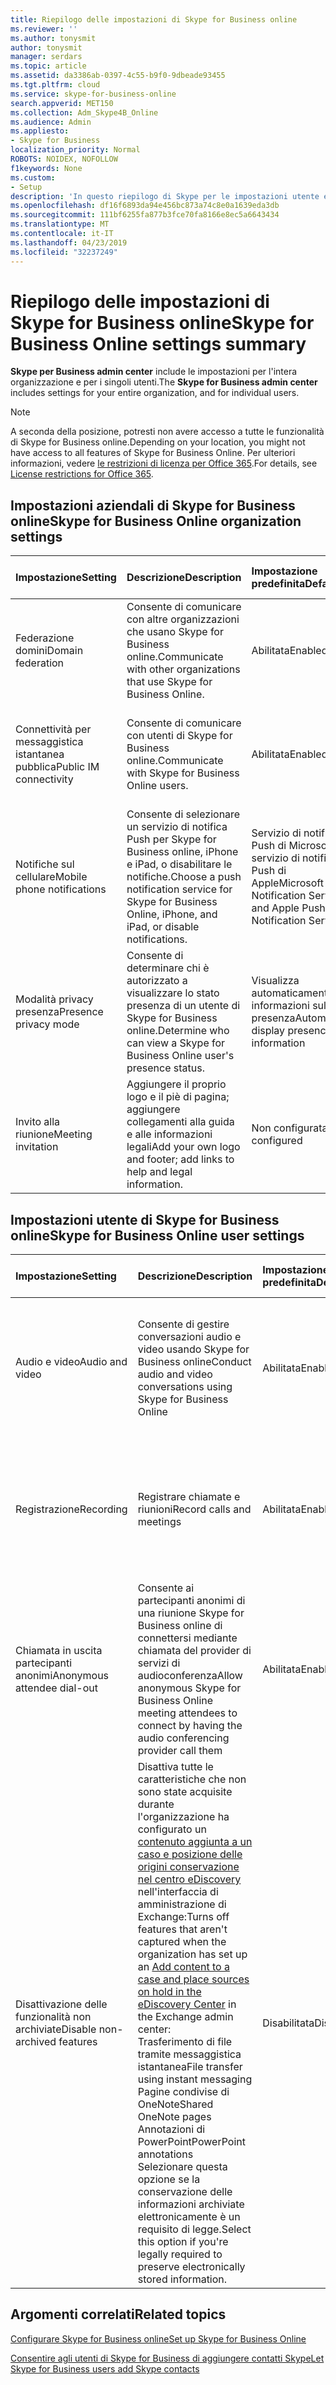 ```yaml
---
title: Riepilogo delle impostazioni di Skype for Business online
ms.reviewer: ''
ms.author: tonysmit
author: tonysmit
manager: serdars
ms.topic: article
ms.assetid: da3386ab-0397-4c55-b9f0-9dbeade93455
ms.tgt.pltfrm: cloud
ms.service: skype-for-business-online
search.appverid: MET150
ms.collection: Adm_Skype4B_Online
ms.audience: Admin
ms.appliesto:
- Skype for Business
localization_priority: Normal
ROBOTS: NOIDEX, NOFOLLOW
f1keywords: None
ms.custom:
- Setup
description: 'In questo riepilogo di Skype per le impostazioni utente e organizzazione Business consentono di ulteriori informazioni sulla connettività per messaggistica immediata pubblica, gli inviti alle riunioni, la registrazione delle chiamate e le riunioni e altro ancora.  '
ms.openlocfilehash: df16f6893da94e456bc873a74c8e0a1639eda3db
ms.sourcegitcommit: 111bf6255fa877b3fce70fa8166e8ec5a6643434
ms.translationtype: MT
ms.contentlocale: it-IT
ms.lasthandoff: 04/23/2019
ms.locfileid: "32237249"
---
```

# <a name="skype-for-business-online-settings-summary"></a><span data-ttu-id="2bd06-103">Riepilogo delle impostazioni di Skype for Business online</span><span class="sxs-lookup"><span data-stu-id="2bd06-103">Skype for Business Online settings summary</span></span>

<span data-ttu-id="2bd06-104">**Skype per Business admin center** include le impostazioni per l'intera organizzazione e per i singoli utenti.</span><span class="sxs-lookup"><span data-stu-id="2bd06-104">The **Skype for Business admin center** includes settings for your entire organization, and for individual users.</span></span> 
  
> [!NOTE]
>  <span data-ttu-id="2bd06-105">A seconda della posizione, potresti non avere accesso a tutte le funzionalità di Skype for Business online.</span><span class="sxs-lookup"><span data-stu-id="2bd06-105">Depending on your location, you might not have access to all features of Skype for Business Online.</span></span> <span data-ttu-id="2bd06-106">Per ulteriori informazioni, vedere [le restrizioni di licenza per Office 365](https://go.microsoft.com/fwlink/?LinkId=529483).</span><span class="sxs-lookup"><span data-stu-id="2bd06-106">For details, see [License restrictions for Office 365](https://go.microsoft.com/fwlink/?LinkId=529483).</span></span> 
  
## <a name="skype-for-business-online-organization-settings"></a><span data-ttu-id="2bd06-107">Impostazioni aziendali di Skype for Business online</span><span class="sxs-lookup"><span data-stu-id="2bd06-107">Skype for Business Online organization settings</span></span>
<span data-ttu-id="2bd06-108"><a name="__top"> </a></span><span class="sxs-lookup"><span data-stu-id="2bd06-108"><a name="__top"> </a></span></span>

|<span data-ttu-id="2bd06-109">**Impostazione**</span><span class="sxs-lookup"><span data-stu-id="2bd06-109">**Setting**</span></span>|<span data-ttu-id="2bd06-110">**Descrizione**</span><span class="sxs-lookup"><span data-stu-id="2bd06-110">**Description**</span></span>|<span data-ttu-id="2bd06-111">**Impostazione predefinita**</span><span class="sxs-lookup"><span data-stu-id="2bd06-111">**Default**</span></span>|<span data-ttu-id="2bd06-112">**Ulteriori informazioni**</span><span class="sxs-lookup"><span data-stu-id="2bd06-112">**Learn more**</span></span>|
|:-----|:-----|:-----|:-----|
|<span data-ttu-id="2bd06-113">Federazione domini</span><span class="sxs-lookup"><span data-stu-id="2bd06-113">Domain federation</span></span>  <br/> |<span data-ttu-id="2bd06-114">Consente di comunicare con altre organizzazioni che usano Skype for Business online.</span><span class="sxs-lookup"><span data-stu-id="2bd06-114">Communicate with other organizations that use Skype for Business Online.</span></span>  <br/> |<span data-ttu-id="2bd06-115">Abilitata</span><span class="sxs-lookup"><span data-stu-id="2bd06-115">Enabled</span></span>  <br/> |[<span data-ttu-id="2bd06-116">Consentire agli utenti di contattare utenti Skype for Business esterni</span><span class="sxs-lookup"><span data-stu-id="2bd06-116">Allow users to contact external Skype for Business users</span></span>](allow-users-to-contact-external-skype-for-business-users.md) <br/> |
|<span data-ttu-id="2bd06-117">Connettività per messaggistica istantanea pubblica</span><span class="sxs-lookup"><span data-stu-id="2bd06-117">Public IM connectivity</span></span>  <br/> |<span data-ttu-id="2bd06-118">Consente di comunicare con utenti di Skype for Business online.</span><span class="sxs-lookup"><span data-stu-id="2bd06-118">Communicate with Skype for Business Online users.</span></span>  <br/> |<span data-ttu-id="2bd06-119">Abilitata</span><span class="sxs-lookup"><span data-stu-id="2bd06-119">Enabled</span></span>  <br/> |[<span data-ttu-id="2bd06-120">Consentire agli utenti di contattare utenti Skype for Business esterni</span><span class="sxs-lookup"><span data-stu-id="2bd06-120">Allow users to contact external Skype for Business users</span></span>](allow-users-to-contact-external-skype-for-business-users.md) <br/> |
|<span data-ttu-id="2bd06-121">Notifiche sul cellulare</span><span class="sxs-lookup"><span data-stu-id="2bd06-121">Mobile phone notifications</span></span>  <br/> |<span data-ttu-id="2bd06-122">Consente di selezionare un servizio di notifica Push per Skype for Business online, iPhone e iPad, o disabilitare le notifiche.</span><span class="sxs-lookup"><span data-stu-id="2bd06-122">Choose a push notification service for Skype for Business Online, iPhone, and iPad, or disable notifications.</span></span>  <br/> |<span data-ttu-id="2bd06-123">Servizio di notifica Push di Microsoft e servizio di notifica Push di Apple</span><span class="sxs-lookup"><span data-stu-id="2bd06-123">Microsoft Push Notification Service and Apple Push Notification Service</span></span>  <br/> |[<span data-ttu-id="2bd06-124">Attivare o disattivare le notifiche su cellulare</span><span class="sxs-lookup"><span data-stu-id="2bd06-124">Turn on or off mobile phone notifications</span></span>](turn-on-or-off-mobile-phone-notifications.md) <br/> |
|<span data-ttu-id="2bd06-125">Modalità privacy presenza</span><span class="sxs-lookup"><span data-stu-id="2bd06-125">Presence privacy mode</span></span>  <br/> |<span data-ttu-id="2bd06-126">Consente di determinare chi è autorizzato a visualizzare lo stato presenza di un utente di Skype for Business online.</span><span class="sxs-lookup"><span data-stu-id="2bd06-126">Determine who can view a Skype for Business Online user's presence status.</span></span>  <br/> |<span data-ttu-id="2bd06-127">Visualizza automaticamente le informazioni sulla presenza</span><span class="sxs-lookup"><span data-stu-id="2bd06-127">Automatically display presence information</span></span>  <br/> |[<span data-ttu-id="2bd06-128">Configurare la modalità di privacy della presenza</span><span class="sxs-lookup"><span data-stu-id="2bd06-128">Configure presence privacy mode</span></span>](configure-presence-privacy-mode.md) <br/> |
|<span data-ttu-id="2bd06-129">Invito alla riunione</span><span class="sxs-lookup"><span data-stu-id="2bd06-129">Meeting invitation</span></span>  <br/> |<span data-ttu-id="2bd06-130">Aggiungere il proprio logo e il piè di pagina; aggiungere collegamenti alla guida e alle informazioni legali</span><span class="sxs-lookup"><span data-stu-id="2bd06-130">Add your own logo and footer; add links to help and legal information.</span></span>  <br/> |<span data-ttu-id="2bd06-131">Non configurata</span><span class="sxs-lookup"><span data-stu-id="2bd06-131">Not configured</span></span>  <br/> |[<span data-ttu-id="2bd06-132">Personalizzare inviti alle riunioni</span><span class="sxs-lookup"><span data-stu-id="2bd06-132">Customize meeting invitations</span></span>](customize-meeting-invitations.md) <br/> |
   
## <a name="skype-for-business-online-user-settings"></a><span data-ttu-id="2bd06-133">Impostazioni utente di Skype for Business online</span><span class="sxs-lookup"><span data-stu-id="2bd06-133">Skype for Business Online user settings</span></span>
<span data-ttu-id="2bd06-134"><a name="__toc314837470"> </a></span><span class="sxs-lookup"><span data-stu-id="2bd06-134"><a name="__toc314837470"> </a></span></span>

|<span data-ttu-id="2bd06-135">**Impostazione**</span><span class="sxs-lookup"><span data-stu-id="2bd06-135">**Setting**</span></span>|<span data-ttu-id="2bd06-136">**Descrizione**</span><span class="sxs-lookup"><span data-stu-id="2bd06-136">**Description**</span></span>|<span data-ttu-id="2bd06-137">**Impostazione predefinita**</span><span class="sxs-lookup"><span data-stu-id="2bd06-137">**Default**</span></span>|<span data-ttu-id="2bd06-138">**Ulteriori informazioni**</span><span class="sxs-lookup"><span data-stu-id="2bd06-138">**Learn more**</span></span>|
|:-----|:-----|:-----|:-----|
|<span data-ttu-id="2bd06-139">Audio e video</span><span class="sxs-lookup"><span data-stu-id="2bd06-139">Audio and video</span></span>  <br/> |<span data-ttu-id="2bd06-140">Consente di gestire conversazioni audio e video usando Skype for Business online</span><span class="sxs-lookup"><span data-stu-id="2bd06-140">Conduct audio and video conversations using Skype for Business Online</span></span>  <br/> |<span data-ttu-id="2bd06-141">Abilitata</span><span class="sxs-lookup"><span data-stu-id="2bd06-141">Enabled</span></span>  <br/> |[<span data-ttu-id="2bd06-142">Amministratori: Configurare le impostazioni di Skype for Business online per singoli utenti</span><span class="sxs-lookup"><span data-stu-id="2bd06-142">Admins: Configure Skype for Business settings for individual users</span></span>](configure-skype-for-business-settings-for-individual-users.md) <br/> |
|<span data-ttu-id="2bd06-143">Registrazione</span><span class="sxs-lookup"><span data-stu-id="2bd06-143">Recording</span></span>  <br/> |<span data-ttu-id="2bd06-144">Registrare chiamate e riunioni</span><span class="sxs-lookup"><span data-stu-id="2bd06-144">Record calls and meetings</span></span>  <br/> |<span data-ttu-id="2bd06-145">Abilitata</span><span class="sxs-lookup"><span data-stu-id="2bd06-145">Enabled</span></span>  <br/> |[<span data-ttu-id="2bd06-146">Amministratori: Configurare le impostazioni di Skype for Business online per singoli utenti</span><span class="sxs-lookup"><span data-stu-id="2bd06-146">Admins: Configure Skype for Business settings for individual users</span></span>](configure-skype-for-business-settings-for-individual-users.md) <br/> |
|<span data-ttu-id="2bd06-147">Chiamata in uscita partecipanti anonimi</span><span class="sxs-lookup"><span data-stu-id="2bd06-147">Anonymous attendee dial-out</span></span>  <br/> |<span data-ttu-id="2bd06-148">Consente ai partecipanti anonimi di una riunione Skype for Business online di connettersi mediante chiamata del provider di servizi di audioconferenza</span><span class="sxs-lookup"><span data-stu-id="2bd06-148">Allow anonymous Skype for Business Online meeting attendees to connect by having the audio conferencing provider call them</span></span>  <br/> |<span data-ttu-id="2bd06-149">Abilitata</span><span class="sxs-lookup"><span data-stu-id="2bd06-149">Enabled</span></span>  <br/> |[<span data-ttu-id="2bd06-150">Amministratori: Configurare le impostazioni di Skype for Business online per singoli utenti</span><span class="sxs-lookup"><span data-stu-id="2bd06-150">Admins: Configure Skype for Business settings for individual users</span></span>](configure-skype-for-business-settings-for-individual-users.md) <br/> |
|<span data-ttu-id="2bd06-151">Disattivazione delle funzionalità non archiviate</span><span class="sxs-lookup"><span data-stu-id="2bd06-151">Disable non-archived features</span></span>  <br/> | <span data-ttu-id="2bd06-152">Disattiva tutte le caratteristiche che non sono state acquisite durante l'organizzazione ha configurato un [contenuto aggiunta a un caso e posizione delle origini conservazione nel centro eDiscovery](https://go.microsoft.com/fwlink/?LinkId=529482) nell'interfaccia di amministrazione di Exchange:</span><span class="sxs-lookup"><span data-stu-id="2bd06-152">Turns off features that aren't captured when the organization has set up an [Add content to a case and place sources on hold in the eDiscovery Center](https://go.microsoft.com/fwlink/?LinkId=529482) in the Exchange admin center:</span></span> <br/>  <span data-ttu-id="2bd06-153">Trasferimento di file tramite messaggistica istantanea</span><span class="sxs-lookup"><span data-stu-id="2bd06-153">File transfer using instant messaging</span></span> <br/>  <span data-ttu-id="2bd06-154">Pagine condivise di OneNote</span><span class="sxs-lookup"><span data-stu-id="2bd06-154">Shared OneNote pages</span></span> <br/>  <span data-ttu-id="2bd06-155">Annotazioni di PowerPoint</span><span class="sxs-lookup"><span data-stu-id="2bd06-155">PowerPoint annotations</span></span> <br/>  <span data-ttu-id="2bd06-156">Selezionare questa opzione se la conservazione delle informazioni archiviate elettronicamente è un requisito di legge.</span><span class="sxs-lookup"><span data-stu-id="2bd06-156">Select this option if you're legally required to preserve electronically stored information.</span></span> <br/> |<span data-ttu-id="2bd06-157">Disabilitata</span><span class="sxs-lookup"><span data-stu-id="2bd06-157">Disabled</span></span>  <br/> |[<span data-ttu-id="2bd06-158">Amministratori: Configurare le impostazioni di Skype for Business online per singoli utenti</span><span class="sxs-lookup"><span data-stu-id="2bd06-158">Admins: Configure Skype for Business settings for individual users</span></span>](configure-skype-for-business-settings-for-individual-users.md) <br/> |
   
## <a name="related-topics"></a><span data-ttu-id="2bd06-159">Argomenti correlati</span><span class="sxs-lookup"><span data-stu-id="2bd06-159">Related topics</span></span>
[<span data-ttu-id="2bd06-160">Configurare Skype for Business online</span><span class="sxs-lookup"><span data-stu-id="2bd06-160">Set up Skype for Business Online</span></span>](set-up-skype-for-business-online.md)

[<span data-ttu-id="2bd06-161">Consentire agli utenti di Skype for Business di aggiungere contatti Skype</span><span class="sxs-lookup"><span data-stu-id="2bd06-161">Let Skype for Business users add Skype contacts</span></span>](let-skype-for-business-users-add-skype-contacts.md)

  
 
